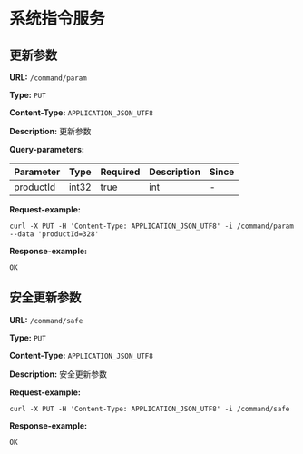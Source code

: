 
# 系统指令服务
## 更新参数

**URL:** `/command/param`

**Type:** `PUT`


**Content-Type:** `APPLICATION_JSON_UTF8`

**Description:** 更新参数



**Query-parameters:**

| Parameter | Type | Required | Description | Since |
|-----------|------|----------|-------------|-------|
|productId|int32|true|int|-|


**Request-example:**
```
curl -X PUT -H 'Content-Type: APPLICATION_JSON_UTF8' -i /command/param --data 'productId=328'
```

**Response-example:**
```
OK
```

## 安全更新参数

**URL:** `/command/safe`

**Type:** `PUT`


**Content-Type:** `APPLICATION_JSON_UTF8`

**Description:** 安全更新参数





**Request-example:**
```
curl -X PUT -H 'Content-Type: APPLICATION_JSON_UTF8' -i /command/safe
```

**Response-example:**
```
OK
```

